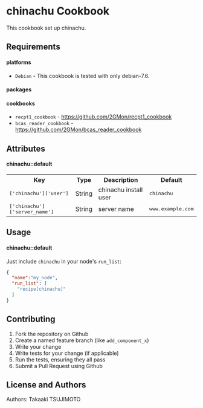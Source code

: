 chinachu Cookbook
=================
This cookbook set up chinachu.

Requirements
------------

#### platforms
- `Debian` - This cookbook is tested with only debian-7.6.

#### packages

#### cookbooks
- `recpt1_cookbook` - https://github.com/2GMon/recpt1_cookbook
- `bcas_reader_cookbook` - https://github.com/2GMon/bcas_reader_cookbook

Attributes
----------
#### chinachu::default
<table>
  <tr>
    <th>Key</th>
    <th>Type</th>
    <th>Description</th>
    <th>Default</th>
  </tr>
  <tr>
    <td><tt>['chinachu']['user']</tt></td>
    <td>String</td>
    <td>chinachu install user</td>
    <td><tt>chinachu</tt></td>
  </tr>
  <tr>
    <td><tt>['chinachu']['server_name']</tt></td>
    <td>String</td>
    <td>server name</td>
    <td><tt>www.example.com</tt></td>
  </tr>
</table>

Usage
-----
#### chinachu::default
Just include `chinachu` in your node's `run_list`:

```json
{
  "name":"my_node",
  "run_list": [
    "recipe[chinachu]"
  ]
}
```

Contributing
------------
1. Fork the repository on Github
2. Create a named feature branch (like `add_component_x`)
3. Write your change
4. Write tests for your change (if applicable)
5. Run the tests, ensuring they all pass
6. Submit a Pull Request using Github

License and Authors
-------------------
Authors: Takaaki TSUJIMOTO

